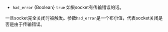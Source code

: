 <!-- YAML
added: v0.1.90
-->

* `had_error` {Boolean} `true` 如果socket有传输错误的话。

一旦socket完全关闭时被触发。参数`had_error`是一个布尔值，代表socket关闭是否是由于传输错误。
